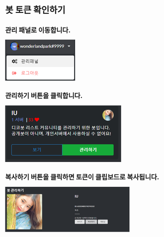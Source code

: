 # 봇 토큰 확인하기

## 관리 패널로 이동합니다.

![1](https://github.com/koreanbots/docs/blob/master/attachments/token-1.png?raw=true)

## 관리하기 버튼을 클릭합니다.

![2](https://github.com/koreanbots/docs/blob/master/attachments/token-2.png?raw=true)

## 복사하기 버튼을 클릭하면 토큰이 클립보드로 복사됩니다.

![3](https://github.com/koreanbots/docs/blob/master/attachments/token-3.png?raw=true)